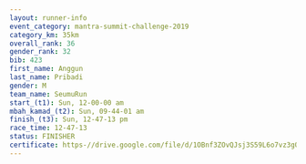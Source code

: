 ```yaml
---
layout: runner-info 
event_category: mantra-summit-challenge-2019 
category_km: 35km 
overall_rank: 36
gender_rank: 32
bib: 423
first_name: Anggun
last_name: Pribadi
gender: M
team_name: SeumuRun
start_(t1): Sun, 12-00-00 am
mbah_kamad_(t2): Sun, 09-44-01 am
finish_(t3): Sun, 12-47-13 pm
race_time: 12-47-13
status: FINISHER
certificate: https-//drive.google.com/file/d/1OBnf3ZOvQJsj3S59L6o7vz3gQE1_fzR7/view?usp=sharing
---
```

